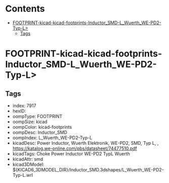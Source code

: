 



Contents
========

* [FOOTPRINT-kicad-kicad-footprints-Inductor_SMD-L_Wuerth_WE-PD2-Typ-L>](#footprint-kicad-kicad-footprints-inductor_smd-l_wuerth_we-pd2-typ-l)
	* [Tags](#tags)

# FOOTPRINT-kicad-kicad-footprints-Inductor_SMD-L_Wuerth_WE-PD2-Typ-L>

## Tags

- index: 7917
- hexID: 
- oompType: FOOTPRINT
- oompSize: kicad
- oompColor: kicad-footprints
- oompDesc: Inductor_SMD
- oompIndex: L_Wuerth_WE-PD2-Typ-L
- kicadDesc: Power Inductor, Wuerth Elektronik, WE-PD2, SMD, Typ L, , https://katalog.we-online.com/pbs/datasheet/74477510.pdf
- kicadTags: Choke Power Inductor WE-PD2 TypL Wuerth
- kicadAttr: smd
- kicad3DModel: ${KICAD6_3DMODEL_DIR}/Inductor_SMD.3dshapes/L_Wuerth_WE-PD2-Typ-L.wrl
